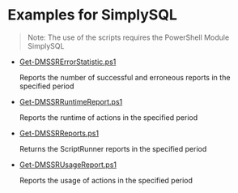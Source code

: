 # Examples for SimplySQL

> Note: The use of the scripts requires the PowerShell Module SimplySQL

+ [Get-DMSSRErrorStatistic.ps1](./Get-DMSSRErrorStatistic.ps1)

    Reports the number of successful and erroneous reports in the specified period

+ [Get-DMSSRRuntimeReport.ps1](./Get-DMSSRRuntimeReport.ps1)

    Reports the runtime of actions in the specified period

+ [Get-DMSSRReports.ps1](./Get-DMSSRReports.ps1)

    Returns the ScriptRunner reports in the specified period 

+ [Get-DMSSRUsageReport.ps1](./Get-DMSSRUsageReport.ps1)

    Reports the usage of actions in the specified period
